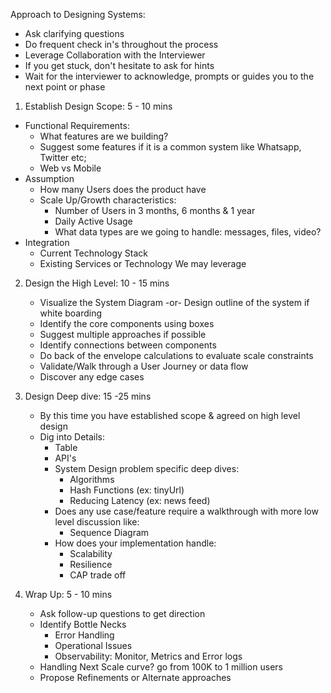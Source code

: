 Approach to Designing Systems:
   - Ask clarifying questions
   - Do frequent check in's throughout the process
   - Leverage Collaboration with the Interviewer
   - If you get stuck, don't hesitate to ask for hints
   - Wait for the interviewer to acknowledge, prompts or guides you to the next point or phase
   
1)  Establish Design Scope: 5 - 10 mins
   - Functional Requirements:
     - What features are we building? 
     - Suggest some features if it is a common system like Whatsapp, Twitter etc;
     - Web vs Mobile
   - Assumption
     - How many Users does the product have
     - Scale Up/Growth characteristics:
       - Number of Users in 3 months, 6 months & 1 year
       - Daily Active Usage
       - What data types are we going to handle: messages, files, video?
   - Integration
     - Current Technology Stack
     - Existing Services or Technology We may leverage

2) Design the High Level: 10 - 15 mins
    - Visualize the System Diagram -or- Design outline of the system if white boarding
    - Identify the core components using boxes
    - Suggest multiple approaches if possible
    - Identify connections between components
    - Do back of the envelope calculations to evaluate scale constraints
    - Validate/Walk through a User Journey or data flow
    - Discover any edge cases

3) Design Deep dive: 15 -25 mins
   - By this time you have established scope & agreed on high level design
   - Dig into Details:
     - Table
     - API's
     - System Design problem specific deep dives:
       - Algorithms 
       - Hash Functions (ex: tinyUrl)
       - Reducing Latency (ex: news feed)
     - Does any use case/feature require a walkthrough with more low level discussion like:
       - Sequence Diagram
     - How does your implementation handle:
       - Scalability
       - Resilience
       - CAP trade off
      
4) Wrap Up:  5 - 10 mins
   - Ask follow-up questions to get direction
   - Identify Bottle Necks
     - Error Handling
     - Operational Issues
     - Observability: Monitor, Metrics and Error logs
   - Handling Next Scale curve? go from 100K to 1 million users
   - Propose Refinements or Alternate approaches